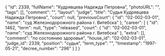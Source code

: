 {
    "id": 2339,
    "fullName": "Кудрявцева Надежда Петровна",
    "photoURL": "",
    "tags": [],
    "comment": "",
    "layout": "judge",
    "title": "Судья Кудрявцева Надежда Петровна",
    "court": null,
    "previousCourt": {
        "id": "02-002-03-01",
        "name": "суд Железнодорожного района г. Витебска"
    },
    "career": [
        {
            "id": 1462,
            "term": null,
            "type": "released",
            "court": {
                "id": "02-002-03-01",
                "name": "суд Железнодорожного района г. Витебска"
            },
            "extra": [],
            "comment": "по состоянию здоровья",
            "house_id": "02-002-03-01",
            "judge_id": 2339,
            "position": "судья",
            "term_type": "",
            "timestamp": "1997-05-21",
            "decree_number": "296"
        }
    ]
}